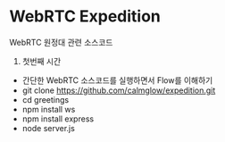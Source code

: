 # WebRTC Expedition
WebRTC 원정대 관련 소스코드

1. 첫번째 시간
- 간단한 WebRTC 소스코드를 실행하면서 Flow를 이해하기
- git clone https://github.com/calmglow/expedition.git
- cd greetings
- npm install ws
- npm install express
- node server.js

